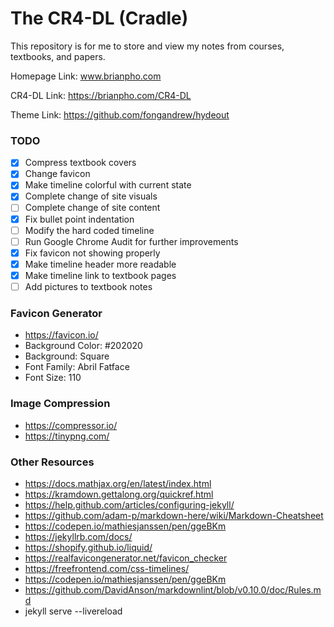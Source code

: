 # The CR4-DL (Cradle)

This repository is for me to store and view my notes from courses, textbooks, and papers.

Homepage Link:  www.brianpho.com

CR4-DL Link: https://brianpho.com/CR4-DL

Theme Link: https://github.com/fongandrew/hydeout

### TODO

- [x] Compress textbook covers
- [x] Change favicon
- [x] Make timeline colorful with current state
- [x] Complete change of site visuals
- [ ] Complete change of site content
- [x] Fix bullet point indentation
- [ ] Modify the hard coded timeline
- [ ] Run Google Chrome Audit for further improvements
- [x] Fix favicon not showing properly
- [x] Make timeline header more readable
- [x] Make timeline link to textbook pages
- [ ] Add pictures to textbook notes

### Favicon Generator

- https://favicon.io/
- Background Color: #202020
- Background: Square
- Font Family: Abril Fatface
- Font Size: 110

### Image Compression

- https://compressor.io/
- https://tinypng.com/
 
### Other Resources

- https://docs.mathjax.org/en/latest/index.html
- https://kramdown.gettalong.org/quickref.html
- https://help.github.com/articles/configuring-jekyll/
- https://github.com/adam-p/markdown-here/wiki/Markdown-Cheatsheet
- https://codepen.io/mathiesjanssen/pen/ggeBKm
- https://jekyllrb.com/docs/
- https://shopify.github.io/liquid/
- https://realfavicongenerator.net/favicon_checker
- https://freefrontend.com/css-timelines/
- https://codepen.io/mathiesjanssen/pen/ggeBKm
- https://github.com/DavidAnson/markdownlint/blob/v0.10.0/doc/Rules.md
- jekyll serve --livereload
